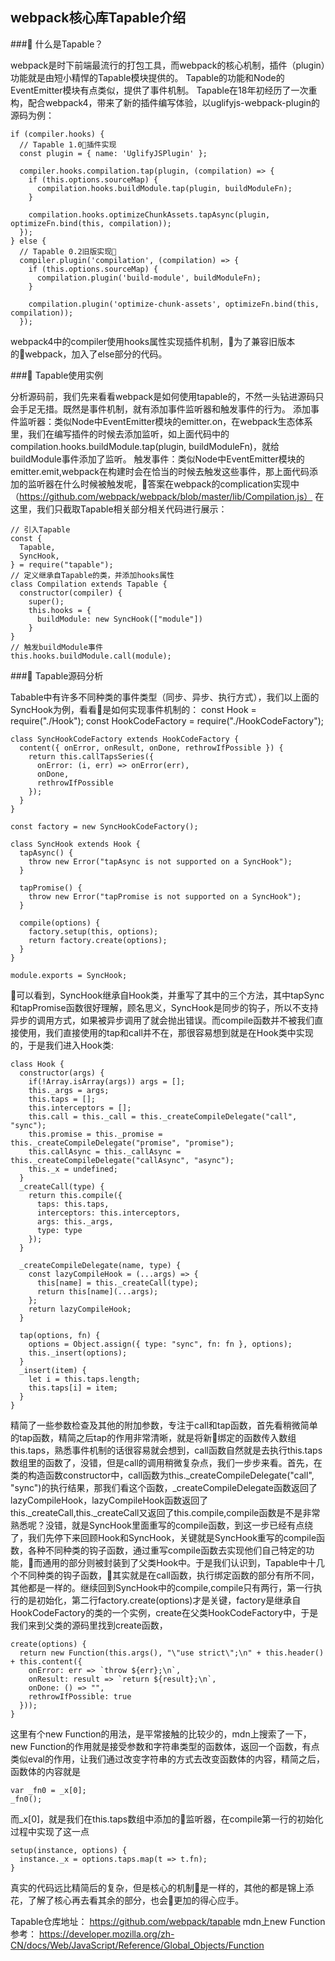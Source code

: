 ## webpack核心库Tapable介绍
### 什么是Tapable？

webpack是时下前端最流行的打包工具，而webpack的核心机制，插件（plugin）功能就是由短小精悍的Tapable模块提供的。
Tapable的功能和Node的EventEmitter模块有点类似，提供了事件机制。
Tapable在18年初经历了一次重构，配合webpack4，带来了新的插件编写体验，以uglifyjs-webpack-plugin的源码为例：

    if (compiler.hooks) {
      // Tapable 1.0插件实现
      const plugin = { name: 'UglifyJSPlugin' };

      compiler.hooks.compilation.tap(plugin, (compilation) => {
        if (this.options.sourceMap) {
          compilation.hooks.buildModule.tap(plugin, buildModuleFn);
        }

        compilation.hooks.optimizeChunkAssets.tapAsync(plugin, optimizeFn.bind(this, compilation));
      });
    } else {
      // Tapable 0.2旧版实现
      compiler.plugin('compilation', (compilation) => {
        if (this.options.sourceMap) {
          compilation.plugin('build-module', buildModuleFn);
        }

        compilation.plugin('optimize-chunk-assets', optimizeFn.bind(this, compilation));
      });
webpack4中的compiler使用hooks属性实现插件机制，为了兼容旧版本的webpack，加入了else部分的代码。


### Tapable使用实例

分析源码前，我们先来看看webpack是如何使用tapable的，不然一头钻进源码只会手足无措。既然是事件机制，就有添加事件监听器和触发事件的行为。
添加事件监听器：类似Node中EventEmitter模块的emitter.on，在webpack生态体系里，我们在编写插件的时候去添加监听，如上面代码中的compilation.hooks.buildModule.tap(plugin, buildModuleFn)，就给buildModule事件添加了监听。
触发事件：类似Node中EventEmitter模块的emitter.emit,webpack在构建时会在恰当的时候去触发这些事件，那上面代码添加的监听器在什么时候被触发呢，答案在webpack的complication实现中（https://github.com/webpack/webpack/blob/master/lib/Compilation.js）
在这里，我们只截取Tapable相关部分相关代码进行展示：
  
    // 引入Tapable
    const {
      Tapable,
      SyncHook,
    } = require("tapable");
    // 定义继承自Tapable的类，并添加hooks属性
    class Compilation extends Tapable {
      constructor(compiler) {
        super();
        this.hooks = {
          buildModule: new SyncHook(["module"])
        }
    }
    // 触发buildModule事件
    this.hooks.buildModule.call(module);

### Tapable源码分析

Tabable中有许多不同种类的事件类型（同步、异步、执行方式），我们以上面的SyncHook为例，看看是如何实现事件机制的：
    const Hook = require("./Hook");
    const HookCodeFactory = require("./HookCodeFactory");

    class SyncHookCodeFactory extends HookCodeFactory {
      content({ onError, onResult, onDone, rethrowIfPossible }) {
        return this.callTapsSeries({
          onError: (i, err) => onError(err),
          onDone,
          rethrowIfPossible
        });
      }
    }

    const factory = new SyncHookCodeFactory();

    class SyncHook extends Hook {
      tapAsync() {
        throw new Error("tapAsync is not supported on a SyncHook");
      }

      tapPromise() {
        throw new Error("tapPromise is not supported on a SyncHook");
      }

      compile(options) {
        factory.setup(this, options);
        return factory.create(options);
      }
    }

    module.exports = SyncHook;

可以看到，SyncHook继承自Hook类，并重写了其中的三个方法，其中tapSync和tapPromise函数很好理解，顾名思义，SyncHook是同步的钩子，所以不支持异步的调用方式，如果被异步调用了就会抛出错误。而compile函数并不被我们直接使用，我们直接使用的tap和call并不在，那很容易想到就是在Hook类中实现的，于是我们进入Hook类:

    class Hook {
      constructor(args) {
        if(!Array.isArray(args)) args = [];
        this._args = args;
        this.taps = [];
        this.interceptors = [];
        this.call = this._call = this._createCompileDelegate("call", "sync");
        this.promise = this._promise = this._createCompileDelegate("promise", "promise");
        this.callAsync = this._callAsync = this._createCompileDelegate("callAsync", "async");
        this._x = undefined;
      }
      _createCall(type) {
        return this.compile({
          taps: this.taps,
          interceptors: this.interceptors,
          args: this._args,
          type: type
        });
      }

      _createCompileDelegate(name, type) {
        const lazyCompileHook = (...args) => {
          this[name] = this._createCall(type);
          return this[name](...args);
        };
        return lazyCompileHook;
      }

      tap(options, fn) {
        options = Object.assign({ type: "sync", fn: fn }, options);
        this._insert(options);
      }
      _insert(item) {
        let i = this.taps.length;
        this.taps[i] = item;
      }
    }
精简了一些参数检查及其他的附加参数，专注于call和tap函数，首先看稍微简单的tap函数，精简之后tap的作用非常清晰，就是将新绑定的函数传入数组this.taps，熟悉事件机制的话很容易就会想到，call函数自然就是去执行this.taps数组里的函数了，没错，但是call的调用稍微复杂点，我们一步步来看。首先，在类的构造函数constructor中，call函数为this._createCompileDelegate("call", "sync")的执行结果，那我们看这个函数，_createCompileDelegate函数返回了lazyCompileHook，lazyCompileHook函数返回了this._createCall,this._createCall又返回了this.compile,compile函数是不是非常熟悉呢？没错，就是SyncHook里面重写的compile函数，到这一步已经有点绕了，我们先停下来回顾Hook和SyncHook，关键就是SyncHook重写的compile函数，各种不同种类的钩子函数，通过重写compile函数去实现他们自己特定的功能，而通用的部分则被封装到了父类Hook中。于是我们认识到，Tapable中十几个不同种类的钩子函数，其实就是在call函数，执行绑定函数的部分有所不同，其他都是一样的。继续回到SyncHook中的compile,compile只有两行，第一行执行的是初始化，第二行factory.create(options)才是关键，factory是继承自HookCodeFactory的类的一个实例，create在父类HookCodeFactory中，于是我们来到父类的源码里找到create函数，

    create(options) {
      return new Function(this.args(), "\"use strict\";\n" + this.header() + this.content({
        onError: err => `throw ${err};\n`,
        onResult: result => `return ${result};\n`,
        onDone: () => "",
        rethrowIfPossible: true
      }));
    }
这里有个new Function的用法，是平常接触的比较少的，mdn上搜索了一下，new Function的作用就是接受参数和字符串类型的函数体，返回一个函数，有点类似eval的作用，让我们通过改变字符串的方式去改变函数体的内容，精简之后，函数体的内容就是

    var _fn0 = _x[0];
    _fn0();
而_x[0]，就是我们在this.taps数组中添加的监听器，在compile第一行的初始化过程中实现了这一点

    setup(instance, options) {
      instance._x = options.taps.map(t => t.fn);
    }

真实的代码远比精简后的复杂，但是核心的机制是一样的，其他的都是锦上添花，了解了核心再去看其余的部分，也会更加的得心应手。

Tapable仓库地址：
https://github.com/webpack/tapable
mdn上new Function参考：
https://developer.mozilla.org/zh-CN/docs/Web/JavaScript/Reference/Global_Objects/Function
